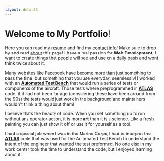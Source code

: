 ```yaml
---
layout: default
---
```


# Welcome to My Portfolio!

Here you can read my [resume][resume] and find my [contact info][contactme]! Make sure to drop by and read [about][about] this page! I have a real passion for **Web Development**, I want to create things that people will see and use on a daily basis and wont think twice about it. 

Many websites like Facebook have become more than just something to pass the time, but something that you use everyday, seemlessly! I worked with an **[Automated Test Bench][rtcass]** that would run a series of tests on components of the aircraft. Those tests where preprogrammed in **[ATLAS][atlas]** code, if it had not been for age (considering these have been around from the 90s) the tests would just work in the background and maintainers wouldn't think a thing about them!

I believe thats the beauty of code. When you set something up to run without any operator action, it is more **art** than it is a science. Like a fresh painting you can just show it off or use it for yourself as a tool.

I had a special job when I was in the Marine Corps, I had to interpret the **[ATLAS][atlas]** code that was used for the Automated Test Bench to understand the intent of the engineer that wanted the test preformed. No one else in my work center took the time to understand the code, but I enjoyed learning about it.


[resume]: resume
[contactme]: contactme
[about]: about
[atlas]: https://en.wikipedia.org/wiki/Abbreviated_Test_Language_for_All_Systems
[rtcass]: http://www.navair.navy.mil/index.cfm?fuseaction=home.display&key=576C1728-0C54-472F-84B3-CA9D40BBF46D